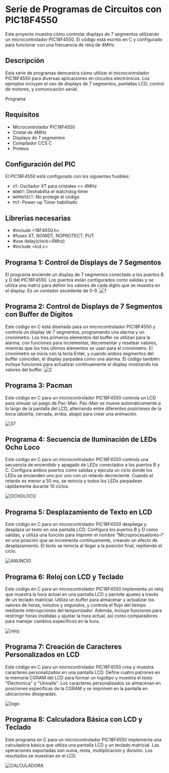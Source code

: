 # Serie de Programas de Circuitos con PIC18F4550

Este proyecto muestra cómo controlar displays de 7 segmentos utilizando un microcontrolador PIC18F4550. El código está escrito en C y configurado para funcionar con una frecuencia de reloj de 4MHz.

## Descripción
Esta serie de programas demuestra cómo utilizar el microcontrolador PIC18F4550 para diversas aplicaciones en circuitos electrónicos. Los ejemplos incluyen el uso de displays de 7 segmentos, pantallas LCD, control de motores, y comunicación serial.

Programa

## Requisitos

- Microcontrolador PIC18F4550
- Cristal de 4MHz
- Displays de 7 segmentos
- Compilador CCS C
- Proteus

## Configuración del PIC

El PIC18F4550 está configurado con los siguientes fusibles:

- `XT`: Oscilador XT para cristales <= 4MHz
- `NOWDT`: Deshabilita el watchdog timer
- `NOPROTECT`: No protege el código
- `PUT`: Power-up Timer habilitado

## Librerias necesarias
- #include <18F4550.h>
- #fuses XT, NOWDT, NOPROTECT, PUT
- #use delay(clock=4Mhz)
- #include <lcd.c>

## Programa 1: Control de Displays de 7 Segmentos
El programa enciende un display de 7 segmentos conectado a los puertos B y D del PIC18F4550. Los puertos están configurados como salidas y se utiliza una matriz para definir los valores de cada dígito que se muestra en el display. Es un contador ascedente de 0-9.
![1](https://github.com/jessvilla1975/CircuitosElectr-nica/assets/114515509/5934a634-fc52-469e-97e7-e4bab1bfd7c7)

## Programa 2: Control de Displays de 7 Segmentos con Buffer de Dígitos
Este código en C está diseñado para un microcontrolador PIC18F4550 y controla un display de 7 segmentos, programando una alarma y un cronómetro. Los tres primeros elementos del buffer se utilizan para la alarma, con funciones para incrementar, decrementar y resetear valores, mientras que los tres últimos elementos se usan para el cronómetro. El cronómetro se inicia con la tecla Enter, y cuando ambos segmentos del buffer coinciden, el display parpadea como una alarma. El código también incluye funciones para actualizar continuamente el display mostrando los valores del buffer.
![2](https://github.com/jessvilla1975/CircuitosElectr-nica/assets/114515509/4b5e9890-06a6-4e4e-8834-c0402a48a082)

## Programa 3: Pacman
Este código en C para un microcontrolador PIC18F4550 controla un LCD para simular un juego de Pac-Man. Pac-Man se mueve automáticamente a lo largo de la pantalla del LCD, alternando entre diferentes posiciones de la boca (abierta, cerrada, arriba, abajo) para crear una animación. 

![3](https://github.com/jessvilla1975/CircuitosElectr-nica/assets/114515509/a53c531f-7438-4dac-8692-d965de99e767)7


## Programa 4: Secuencia de Iluminación de LEDs Ocho Loco
Este código en C para un microcontrolador PIC18F4550 controla una secuencia de encendido y apagado de LEDs conectados a los puertos B y C. Configura ambos puertos como salidas y ejecuta un ciclo donde los LEDs se encienden uno por uno con un retardo decreciente. Cuando el retardo es menor a 50 ms, se reinicia y todos los LEDs parpadean rápidamente durante 10 ciclos.

![OCHOLOCO](https://github.com/jessvilla1975/CircuitosElectronica/assets/114515509/533577c1-7373-4071-a4cb-694df1119f46)

## Programa 5: Desplazamiento de Texto en LCD
Este código en C para un microcontrolador PIC18F4550 despliega y desplaza un texto en una pantalla LCD. Configura los puertos B y D como salidas, y utiliza una función para imprimir el nombre "Microprocesadores-I" en una posición que se incrementa continuamente, creando un efecto de desplazamiento. El texto se reinicia al llegar a la posición final, repitiendo el ciclo.

![ANUNCIO](https://github.com/jessvilla1975/CircuitosElectronica/assets/114515509/ea6022b3-a94a-446a-bbb6-2d0b4bf8ee96)

## Programa 6: Reloj con LCD y Teclado
Este código en C para un microcontrolador PIC18F4550 implementa un reloj que muestra la hora actual en una pantalla LCD y permite ajustes a través de un teclado matricial. Utiliza un buffer para almacenar y actualizar los valores de horas, minutos y segundos, y controla el flujo del tiempo mediante interrupciones del temporizador. Además, incluye funciones para restringir horas inválidas y ajustar la hora actual, así como comparadores para manejar cambios específicos en la hora.

![reloj](https://github.com/jessvilla1975/CircuitosElectronica/assets/114515509/b082c1fe-4882-47e9-97bb-b6d67f70f540)

## Programa 7: Creación de Caracteres Personalizados en LCD
Este código en C para un microcontrolador PIC18F4550 crea y muestra caracteres personalizados en una pantalla LCD. Define cuatro patrones en la memoria CGRAM del LCD para formar un logotipo y muestra el texto "Electronica" y "Univalle". Los caracteres personalizados se almacenan en posiciones específicas de la CGRAM y se imprimen en la pantalla en ubicaciones designadas.

![logo](https://github.com/jessvilla1975/CircuitosElectronica/assets/114515509/42095bc5-b218-4c10-a24d-857b83e5d720)

## Programa 8: Calculadora Básica con LCD y Teclado
Este programa en C para un microcontrolador PIC18F4550 implementa una calculadora básica que utiliza una pantalla LCD y un teclado matricial. Las operaciones soportadas son suma, resta, multiplicación y división. Los resultados se muestran en el LCD.

![CALCULADORA](https://github.com/jessvilla1975/CircuitosElectronica/assets/114515509/e2a87eb6-6644-48d1-b75e-6390e064ce99)
